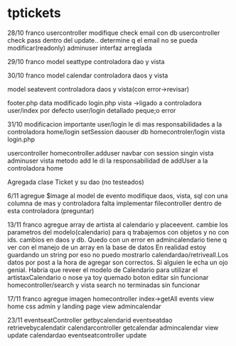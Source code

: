 # tptickets

28/10 franco
usercontroller modifique check email con db
usercontroller check pass dentro del update.. determine q el email no se pueda modificar(readonly)
adminuser interfaz arreglada

29/10 franco
model seattype
controladora dao y vista

30/10 franco
model calendar
controladora daos y vista

model seatevent
controladora daos y vista(con error->revisar)

footer.php
data modificado
login.php vista ->ligado a controladora user/index por defecto
user/login  detallado peque;o error

31/10
modificacion importante user/login le di mas responsabilidades a la controladora home/login
setSession
daouser db
homecontroler/login
vista login.php



usercontroller
homecontroller.adduser
navbar con session 
singin vista
adminuser vista metodo add
le di la responsabilidad de addUser a la controladora home 


Agregada clase Ticket y su dao (no testeados)


6/11 
agregue $image al model de evento
modifique daos, vista, sql con una columna de mas y controladora
falta implementar filecontroller dentro de esta controladora (preguntar)

13/11
franco
agregue array de artista al calendario y placeevent. cambie los parametros del modelo(calendario) para q trabajemos
con objetos y no con ids. cambios en daos y db. Quedo con un error en admincalendario tiene q ver con el manejo de un
array en la base de datos En realidad estoy guardando un string por eso no puedo mostrarlo calendardao/retriveall.Los datos por post a la hora de agregar son correctos. Si alguien le echa un ojo genial.
Habria que reveer el modelo de Calendario para utilizar el artistaxCalendario o nose ya toy quemado
boton editar sin funcionar
homecontroller/search y vista search no terminadas sin funcionar




17/11
franco
agregue imagen
homecontroller index->getAll  events
view home
css admin y landing page
view admincalendar


23/11
eventseatController getbycalendarid
eventseatdao retrievebycalendatir
calendarcontroller getcalendar
admincalendar view update
calendardao
eventseatcontroller update
